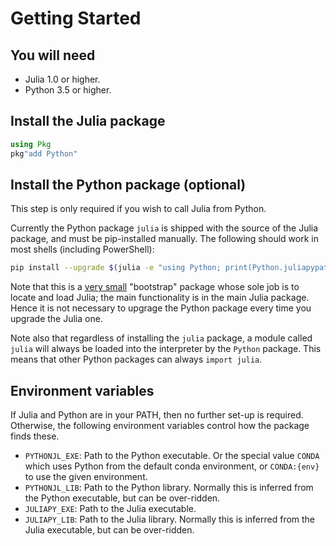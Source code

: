 # Getting Started

## You will need

* Julia 1.0 or higher.
* Python 3.5 or higher.

## Install the Julia package

```julia
using Pkg
pkg"add Python"
```

## Install the Python package (optional)

This step is only required if you wish to call Julia from Python.

Currently the Python package `julia` is shipped with the source of the Julia package, and must be
pip-installed manually. The following should work in most shells (including PowerShell):

```bash
pip install --upgrade $(julia -e "using Python; print(Python.juliapypath)")
```

Note that this is a [very small](https://github.com/cjdoris/Python.jl/blob/master/juliapy/julia/__init__.py)
"bootstrap" package whose sole job is to locate and load Julia; the main functionality is in
the main Julia package. Hence it is not necessary to upgrage the Python package every time
you upgrade the Julia one.

Note also that regardless of installing the `julia` package, a module called `julia` will
always be loaded into the interpreter by the `Python` package. This means that other Python
packages can always `import julia`.

## Environment variables

If Julia and Python are in your PATH, then no further set-up is required.
Otherwise, the following environment variables control how the package finds these.
- `PYTHONJL_EXE`: Path to the Python executable. Or the special value `CONDA` which uses
  Python from the default conda environment, or `CONDA:{env}` to use the given environment.
- `PYTHONJL_LIB`: Path to the Python library. Normally this is inferred from the Python
  executable, but can be over-ridden.
- `JULIAPY_EXE`: Path to the Julia executable.
- `JULIAPY_LIB`: Path to the Julia library. Normally this is inferred from the Julia
  executable, but can be over-ridden.
